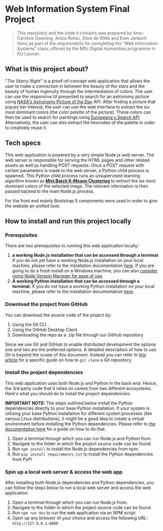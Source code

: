# Web Information System Final Project

> This repository and the code it contains was prepared by Amy-Caroline Downing, Anica Rimac, Eline de Witte and Eren Janberk Genç as part of the requirements for completing the "Web Information Systems" class, offered by the MSc Digital Humanities programme in KU Leuven.

## What is this project about?

"*The Starry Night*" is a proof-of-concept web application that allows the user to make a connection in between the beauty of the stars and the beauty of human ingenuity through the intermediation of colors. The user can use the responsive UI presented to search for an astronomy picture using [NASA's Astronomy Picture of the Day](https://apod.nasa.gov/apod/astropix.html) API. After finding a picture that piques her interest, the user can use the web interface to extract the six most dominant colors (the *color palette* of the picture). These colors can then be used to search for paintings using [Europeana's Search API](https://pro.europeana.eu/page/search). Alternatively, the user can also extract the hexcodes of the palette in order to creatively reuse it.

## Tech specs

This web application is powered by a very simple Node.js web server. The web server is responsible for serving the HTML pages and other related assets as well as handling POST requests. Once a POST request with certain parameters is made to the web server, a Python child process is spawned. This Python child process runs an unsupervised learning algorithm known as [**Mini Batch K-Means Clustering**](https://scikit-learn.org/stable/modules/generated/sklearn.cluster.MiniBatchKMeans.html) to extract the six most dominant colors of the selected image. The relevant information is then passed backed to the main Node.js process.

For the front end mainly Bootstrap 5 components were used in order to give the website an unified look.

## How to install and run this project locally

### Prerequisites

There are two prerequisites to running this web application locally:

1. **a working Node.js installation that can be accessed through a terminal** If you do not yet have a working Node.js installation on your local machine, please refer to the installation documentation [here](https://nodejs.org/en/download/). If you are going to do a fresh install on a Windows machine, you can also [consider using Node Version Manager for ease of use](https://github.com/nvm-sh/nvm).
2. **A working Python installation that can be accessed through a terminal.** If you do not have a working Python installation on your local machine, please refer to the installation documentation [here](https://www.python.org/downloads/).

### Download the project from GitHub

You can download the source code of the project by:

1. Using the Git CLI
2. Using the GitHub Desktop Client
3. Downloading the repo as a .zip file through our GitHub repository

Since we use Git and GitHub to enable distributed development the options one and two are the preferred options. A detailed description of how to use Git is beyond the scope of this document. Instead you can refer to  [this article](https://git-scm.com/book/en/v2/Git-Basics-Getting-a-Git-Repository) for a specific guide on how to `git clone` a Git repository.

### Install the project dependencies

This web application uses both Node.js and Python in the back end. Hence, the 3rd party code that it relies on comes from two different ecosystems. Here's what you should do to install the project dependencies:

**IMPORTANT NOTE:** The steps outlined below install the Python dependencies directly to your base Python installation. If your system is utilizing your base Python installation for different system processes (like various Linux distributions), it might be a good idea to create a virtual environment before installing the Python dependencies. Please refer to [the documentation here](https://docs.python.org/3/library/venv.html) for a guide on how to do that.

1. Open a terminal through which you can run Node.js and Python from.
2. Navigate to the folder in which the project source code can be found.
3. Run `npm install` to install the Node.js dependencies from npm.
4. Run  `pip install requirements.txt` to install the Python dependencies from PyPI

### Spin up a local web server & access the web app

After installing both Node.js dependencies and Python dependencies, you can follow the steps below to run a local web server and access the web application:

1. Open a terminal through which you can run Node.js from.
2. Navigate to the folder in which the project source code can be found.
3. Run `npm run dev` to run the web application via an NPM script
4. Open up any browser of your choice and access the following URL: `http://127.0.0.1:8000`